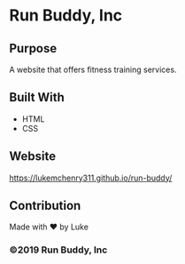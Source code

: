 # Run Buddy, Inc

## Purpose
A website that offers fitness training services.

## Built With
* HTML
* CSS

## Website
https://lukemchenry311.github.io/run-buddy/

## Contribution
Made with ❤️ by Luke

### ©️2019 Run Buddy, Inc 